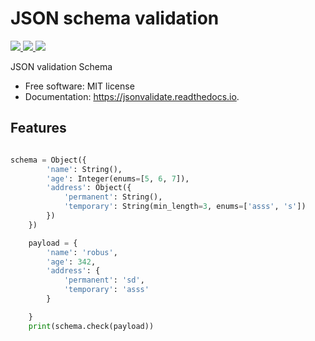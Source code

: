 
# JSON schema validation




<a href="https://travis-ci.org/RobusGauli/jsonvalidate">
    <img src="https://travis-ci.org/RobusGauli/jsonvalidate.svg?branch=master">
</a>

<a href="https://pypi.python.org/pypi/jsonvalidate">
    <img src="https://img.shields.io/pypi/v/jsonvalidate.svg">
</a>

<a href="https://jsonvalidate.readthedocs.io/en/latest/?badge=latest">
    <img src="https://readthedocs.org/projects/jsonvalidate/badge/?version=latest">
</a>


JSON validation Schema


* Free software: MIT license
* Documentation: https://jsonvalidate.readthedocs.io.


Features
--------

```python

schema = Object({
        'name': String(),
        'age': Integer(enums=[5, 6, 7]),
        'address': Object({
            'permanent': String(),
            'temporary': String(min_length=3, enums=['asss', 's'])
        })
    })

    payload = {
        'name': 'robus',
        'age': 342,
        'address': {
            'permanent': 'sd',
            'temporary': 'asss'
        }

    }
    print(schema.check(payload))
   ```
